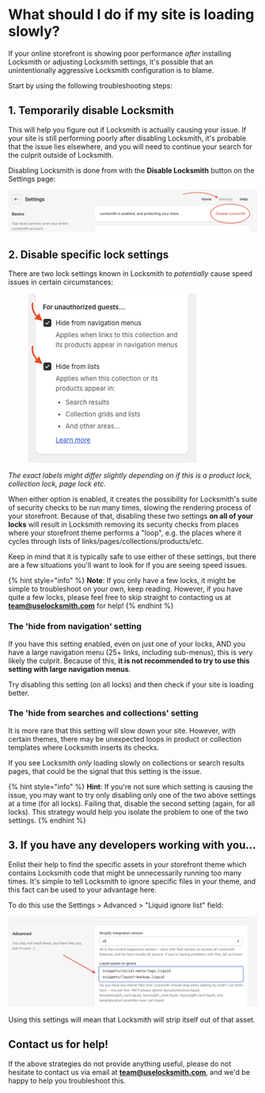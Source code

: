 # What should I do if my site is loading slowly?

If your online storefront is showing poor performance _after_ installing Locksmith or adjusting Locksmith settings, it's possible that an unintentionally aggressive Locksmith configuration is to blame.&#x20;

Start by using the following troubleshooting steps:

## 1. Temporarily disable Locksmith

This will help you figure out if Locksmith is actually causing your issue. If your site is still performing poorly after disabling Locksmith, it's probable that the issue lies elsewhere, and you will need to continue your search for the culprit outside of Locksmith.

Disabling Locksmith is done from with the **Disable Locksmith** button on the Settings page:

![](<../.gitbook/assets/Screen Shot 2022-08-02 at 5.49.32 PM.png>)

## 2. Disable specific lock settings

There are two lock settings known in Locksmith to _potentially_ cause speed issues in certain circumstances:

<figure><img src="../.gitbook/assets/Screenshot 2025-08-27 at 15.32.48 (1).png" alt=""><figcaption></figcaption></figure>

_The exact labels might differ slightly depending on if this is a product lock, collection lock, page lock etc._

When either option is enabled, it creates the possibility for Locksmith's suite of security checks to be run many times, slowing the rendering process of your storefront. Because of that, disabling these two settings **on all of your locks** will result in Locksmith removing its security checks from places where your storefront theme performs a "loop", e.g. the places where it cycles through lists of links/pages/collections/products/etc.

Keep in mind that it is typically safe to use either of these settings, but there are a few situations you'll want to look for if you are seeing speed issues.

{% hint style="info" %}
**Note**: If you only have a few locks, it might be simple to troubleshoot on your own, keep reading. However, if you have quite a few locks, please feel free to skip straight to contacting us at **team@uselocksmith.com** for help!
{% endhint %}

### The 'hide from navigation' setting

If you have this setting enabled, even on just one of your locks, AND you have a large navigation menu (25+ links, including sub-menus), this is very likely the culprit. Because of this, **it is not recommended to try to use this setting with large navigation menus**.

Try disabling this setting (on all locks) and then check if your site is loading better.

### The 'hide from searches and collections' setting

It is more rare that this setting will slow down your site. However, with certain themes, there may be unexpected loops in product or collection templates where Locksmith inserts its checks.&#x20;

If you see Locksmith _only_ loading slowly on collections or search results pages, that could be the signal that this setting is the issue.

{% hint style="info" %}
**Hint**: If you're not sure which setting is causing the issue, you may want to try only disabling only one of the two above settings at a time (for all locks)_._ Failing that, disable the second setting (again, for all locks)_._ This strategy would help you isolate the problem to one of the two settings.
{% endhint %}

## 3. If you have any developers working with you...

Enlist their help to find the specific assets in your storefront theme which contains Locksmith code that might be unnecessarily running too many times. It's simple to tell Locksmith to ignore specific files in your theme, and this fact can be used to your advantage here.&#x20;

To do this use the Settings > Advanced > "Liquid ignore list" field:

![](<../.gitbook/assets/Screen Shot 2022-08-02 at 7.25.25 PM (1).png>)

Using this settings will mean that Locksmith will strip itself out of that asset.

## Contact us for help!

If the above strategies do not provide anything useful, please do not hesitate to contact us via email at **team@uselocksmith.com**, and we'd be happy to help you troubleshoot this.

